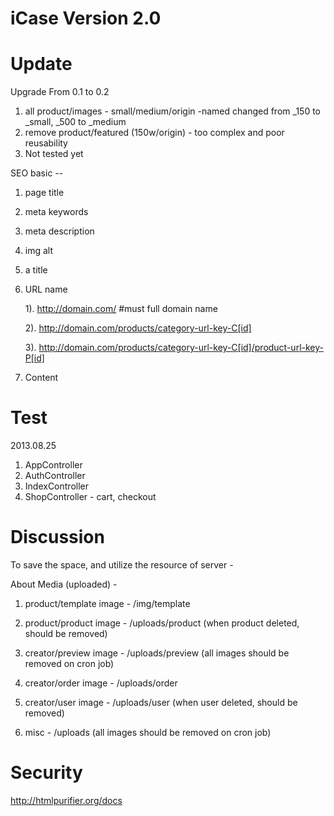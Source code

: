 iCase Version 2.0
==================


Update
========


Upgrade From 0.1 to 0.2

1. all product/images - small/medium/origin -named changed from _150 to _small, _500 to _medium
2. remove product/featured (150w/origin) - too complex and poor reusability
3. Not tested yet


SEO basic --

1. page title
2. meta keywords
3. meta description
4. img alt
5. a title
6. URL name 

    1). http://domain.com/ #must full domain name

    2). http://domain.com/products/category-url-key-C[id]

    3). http://domain.com/products/category-url-key-C[id]/product-url-key-P[id]

7. Content

Test
========

2013.08.25

1. AppController
2. AuthController
3. IndexController
4. ShopController - cart, checkout

Discussion
=============

To save the space, and utilize the resource of server - 

About Media (uploaded) - 

1. product/template image - /img/template
2. product/product image - /uploads/product (when product deleted, should be removed)

3. creator/preview image - /uploads/preview (all images should be removed on cron job)
4. creator/order image - /uploads/order
5. creator/user image - /uploads/user (when user deleted, should be removed)

6. misc - /uploads (all images should be removed on cron job)

Security
============
http://htmlpurifier.org/docs



